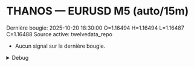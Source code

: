 # THANOS — EURUSD M5 (auto/15m)
Dernière bougie: 2025-10-20 18:30:00  O=1.16494  H=1.16494  L=1.16487  C=1.16488
Source active: twelvedata_repo

- Aucun signal sur la dernière bougie.

<details><summary>Debug</summary>

- TD_API_KEY manquant.

</details>